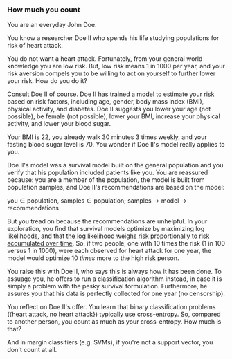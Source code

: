 ### How much you count
You are an everyday John Doe.

You know a researcher Doe II who spends his life studying populations for risk of heart attack.

You do not want a heart attack.  Fortunately, from your general world knowledge you are low risk.
But, low risk means 1 in 1000 per year, and your risk aversion compels you to be willing to act on yourself to further lower your risk.  How do you do it?

Consult Doe II of course.  Doe II has trained a model to estimate your risk based on risk factors, including age, gender, body mass index (BMI), physical activity, and diabetes.  Doe II suggests you lower your age (not possible), be female (not possible), lower your BMI, increase your physical activity, and lower your blood sugar.

Your BMI is 22, you already walk 30 minutes 3 times weekly, and your fasting blood sugar level is 70.  You wonder if Doe II's model really applies to you. 

Doe II's model was a survival model built on the general population and you verify that his population included patients like you.  You are reassured because: you are a member of the population, the model is built from population samples, and Doe II's recommendations are based on the model:

$\text{you} \in \text{population}$, $\text{samples} \in \text{population};$ 
$\text{samples} \rightarrow \text{model} \rightarrow \text{recommendations}$


But you tread on because the recommendations are unhelpful.
In your exploration, you find that survival models optimize by maximizing log likelihoods, and that [the log likelihood weighs risk proportionally to risk accumulated over time](https://arxiv.org/abs/1911.05109).  So, if two people, one with 10 times the risk (1 in 100 versus 1 in 1000), were each observed for heart attack for one year, the model would optimize 10 *times* more to the high risk person.

You raise this with Doe II, who says this is always how it has been done.  To assuage you, he offers to run a classification algorithm instead, in case it is simply a problem with the pesky survival formulation.  Furthermore, he assures you that his data is perfectly collected for one year (no censorship).

You reflect on Doe II's offer.  You learn that binary classification problems ({heart attack, no heart attack}) typically use cross-entropy. So, compared to another person, you count as much as your cross-entropy.  How much is that?  



  And in margin classifiers (e.g. SVMs), if you're not a support vector, you don't count at all.
<!--stackedit_data:
eyJoaXN0b3J5IjpbMTM0NDAwNTMzMCwtMTg0MjgyMjQ5NiwtMj
AwNDExMjE0OCwtOTQwMzYzODkyLC0xMjA0NjYyNjMxLC0xMjAw
NjQyNDIsNDAxOTYyOTkxLDgzOTMwMzM3N119
-->